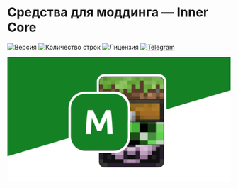 # Средства для моддинга — Inner Core

![Версия](https://img.shields.io/badge/dynamic/json?label=version&query=info.version&url=https://raw.githubusercontent.com/nernar/dev-editor/master/make.json&color=D19121&logoColor=white&logo=clockify&style=flat-square)
![Количество строк](https://img.shields.io/tokei/lines/github/nernar/dev-editor?color=2727E3&logoColor=white&logo=sourcegraph&style=flat-square)
![Лицензия](https://img.shields.io/github/license/nernar/dev-editor?color=D22128&logoColor=white&logo=apache&style=flat-square)
[![Telegram](https://img.shields.io/badge/channel-gray?logo=telegram&style=flat-square)](https://t.me/ntInsideChat)

![Логотип](.preview/header.png)
